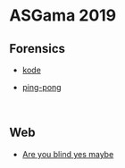 # ASGama 2019


## Forensics
- [kode](https://github.com/muhammadhendro/CTF-Writeups/tree/master/2019/ASGama%202019/kode)


- [ping-pong](https://github.com/muhammadhendro/CTF-Writeups/tree/master/2019/ASGama%202019/Ping-Pong)
<br>

## Web <br>

- [Are you blind yes maybe](https://github.com/muhammadhendro/CTF-Writeups/tree/master/2019/ASGama%202019/Are%20you%20blind%20yes%20maybe)<br>
